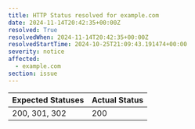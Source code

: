 ```yaml
---
title: HTTP Status resolved for example.com
date: 2024-11-14T20:42:35+00:00Z
resolved: True
resolvedWhen: 2024-11-14T20:42:35+00:00Z
resolvedStartTime: 2024-10-25T21:09:43.191474+00:00
severity: notice
affected:
  - example.com
section: issue
---
```


| Expected Statuses | Actual Status  |
|-------------------|----------------|
| 200, 301, 302 | 200 |

